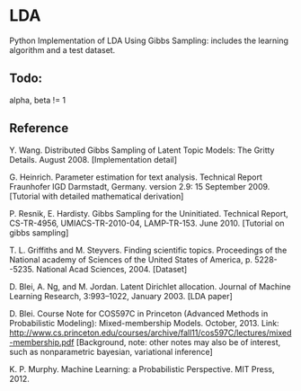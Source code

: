 LDA
===
Python Implementation of LDA Using Gibbs Sampling: includes the learning algorithm and a test dataset.

## Todo: 

alpha, beta != 1

## Reference

Y. Wang. Distributed Gibbs Sampling of Latent Topic Models: The Gritty Details. August 2008. [Implementation detail]

G. Heinrich. Parameter estimation for text analysis. Technical Report Fraunhofer IGD Darmstadt, Germany. version 2.9: 15 September 2009. [Tutorial with detailed mathematical derivation]

P. Resnik, E. Hardisty. Gibbs Sampling for the Uninitiated. Technical Report, CS-TR-4956, UMIACS-TR-2010-04, LAMP-TR-153. June 2010. [Tutorial on gibbs sampling]

T. L. Griffiths and M. Steyvers. Finding scientific topics. Proceedings of the National academy of Sciences of the United States of America, p. 5228--5235. National Acad Sciences, 2004. [Dataset]

D. Blei, A. Ng, and M. Jordan. Latent Dirichlet allocation. Journal of Machine Learning Research, 3:993–1022, January 2003. [LDA paper] 

D. Blei. Course Note for COS597C in Princeton (Advanced Methods in Probabilistic Modeling): Mixed-membership Models. October, 2013. Link: http://www.cs.princeton.edu/courses/archive/fall11/cos597C/lectures/mixed-membership.pdf [Background, note: other notes may also be of interest, such as nonparametric bayesian, variational inference] 

K. P. Murphy. Machine Learning: a Probabilistic Perspective. MIT Press, 2012.
